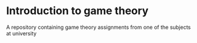 # Introduction to game theory


A repository containing game theory assignments from one of the subjects at university
